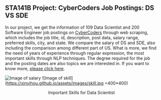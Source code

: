 ## STA141B Project: CyberCoders Job Postings: DS VS SDE

In our project, we get the information of 109 Data Scientist and 200 Software Engineer job postings on 
[CyberCoders](https://www.cybercoders.com/) through web scraping, which includes the job title, id, description,
post data, salary range, preferred skills, city, and state. We compare the salary of DS and SDE, also including the
comparison among different part of US. What is more, we find the need of years of experience through regular expression,
the most important skills through NLP techniques. The degree required for the job and the posting dates are also
topics we are interested in. If you want to know more, [please click here](https://xinyihou.github.io/IndeedProject/).

![Image of salary](https://xinyihou.github.io/assets/images/salary.PNG)
![Image of skill](https://xinyihou.github.io/assets/images/skill.jpg =400*400)
<center>Important Skills for Data Scientist</center>




